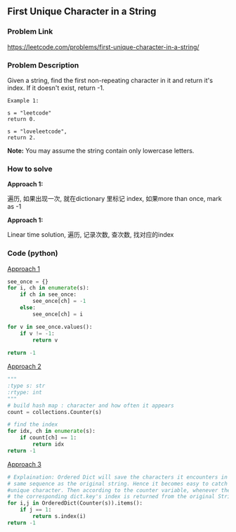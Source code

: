 ## First Unique Character in a String

### Problem Link

https://leetcode.com/problems/first-unique-character-in-a-string/

### Problem Description 

Given a string, find the first non-repeating character in it and return it's index. If it doesn't exist, return -1.

```
Example 1: 

s = "leetcode"
return 0.

s = "loveleetcode",
return 2.

```

**Note:** You may assume the string contain only lowercase letters.

### How to solve 

**Approach 1:** 

遍历, 如果出现一次, 就在dictionary 里标记 index, 如果more than once, mark as -1

**Approach 1:** 

Linear time solution, 遍历, 记录次数, 查次数, 找对应的index


### Code (python)

[Approach 1](https://github.com/yanray/leetcode/blob/master/problems/0387First_Unique_Character_in_a_String/0387First_Unique_Character_in_a_String1.py)

```python
see_once = {}
for i, ch in enumerate(s):
    if ch in see_once:
        see_once[ch] = -1
    else:
        see_once[ch] = i

for v in see_once.values():
    if v != -1:
        return v
        
return -1
```


[Approach 2](https://github.com/yanray/leetcode/blob/master/problems/0387First_Unique_Character_in_a_String/0387First_Unique_Character_in_a_String2.py)

```python
"""
:type s: str
:rtype: int
"""
# build hash map : character and how often it appears
count = collections.Counter(s)

# find the index
for idx, ch in enumerate(s):
    if count[ch] == 1:
        return idx     
return -1
```

[Approach 3](https://github.com/yanray/leetcode/blob/master/problems/0387First_Unique_Character_in_a_String/0387First_Unique_Character_in_a_String3.py)

```python
# Explaination: Ordered Dict will save the characters it encounters in
# same sequence as the original string. Hence it becomes easy to catch hold of the first
#unique character. Then according to the counter variable, whenever the first 1 is encountered
# the corresponding dict.key's index is returned from the original String.
for i,j in OrderedDict(Counter(s)).items():
    if j == 1:
        return s.index(i)
return -1
```


